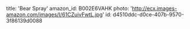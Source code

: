 title: 'Bear Spray'
amazon_id: B002E6VAHK
photo: 'http://ecx.images-amazon.com/images/I/61CZuivFwtL.jpg'
id: d4510ddc-d0ce-407b-9570-3f86139d0088

